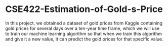 # CSE422-Estimation-of-Gold-s-Price
In this project, we obtained a dataset of gold prices from Kaggle containing gold prices for several days over a ten-year time frame, which we will use to train our machine learning algorithm so that when we train this algorithm and give it a new value, it can predict the gold prices for that specific value.
